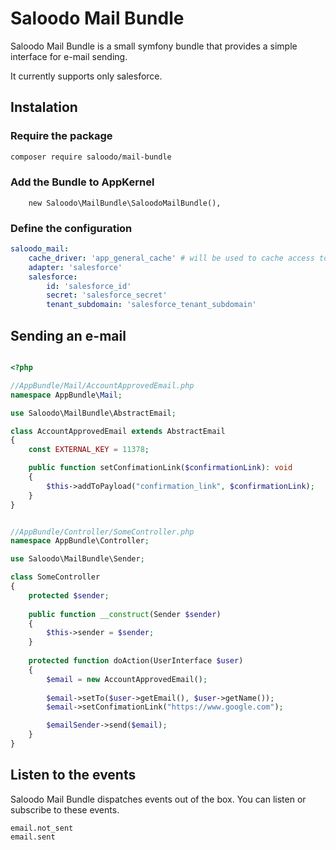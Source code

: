 # Saloodo Mail Bundle
Saloodo Mail Bundle is a small symfony bundle that provides a simple interface for e-mail sending.

It currently supports only salesforce.

## Instalation

### Require the package

``` bash
composer require saloodo/mail-bundle
```

### Add the Bundle to AppKernel

```
    new Saloodo\MailBundle\SaloodoMailBundle(),
```

### Define the configuration

```yaml
saloodo_mail:
    cache_driver: 'app_general_cache' # will be used to cache access token
    adapter: 'salesforce'
    salesforce:
        id: 'salesforce_id'
        secret: 'salesforce_secret'
        tenant_subdomain: 'salesforce_tenant_subdomain'
```

## Sending an e-mail



```php

<?php

//AppBundle/Mail/AccountApprovedEmail.php
namespace AppBundle\Mail;

use Saloodo\MailBundle\AbstractEmail;

class AccountApprovedEmail extends AbstractEmail
{
    const EXTERNAL_KEY = 11378;

    public function setConfimationLink($confirmationLink): void
    {
        $this->addToPayload("confirmation_link", $confirmationLink);
    }
}


//AppBundle/Controller/SomeController.php
namespace AppBundle\Controller;

use Saloodo\MailBundle\Sender;

class SomeController
{
    protected $sender;
    
    public function __construct(Sender $sender) 
    {
        $this->sender = $sender;   
    }
    
    protected function doAction(UserInterface $user)
    {
        $email = new AccountApprovedEmail();
        
        $email->setTo($user->getEmail(), $user->getName());
        $email->setConfimationLink("https://www.google.com");

        $emailSender->send($email);
    }
}
```


## Listen to the events

Saloodo Mail Bundle dispatches events out of the box. You can listen or subscribe to these events.

```
email.not_sent
email.sent
```



